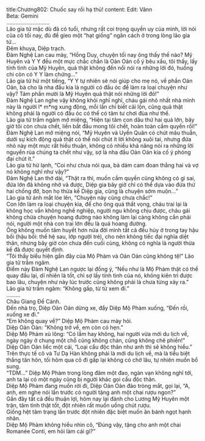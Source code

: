 title:Chương802: Chuốc say rồi hạ thủ!
content:
Edit: Vânn<br>Beta: Gemini<br>……………………….<br>Lão gia tử mặc dù đã có tuổi, nhưng rất coi trọng quyền uy của mình, lời nói của cô tối nay, đủ để gieo một “hạt giống” ngăn cách ở trong lòng lão gia tử…<br>Đêm khuya, Diệp trạch.<br>Đàm Nghệ Lan cau mày, “Hồng Duy, chuyện tối nay ông thấy thế nào? Mỹ Huyên và Y Y đều một mực chắc chắn là Oản Oản cố ý bêu xấu, tôi thấy, lấy tính tình của Mỹ Huyên, quả thật không đến nổi nói ra những lời đó, huống chi còn có Y Y làm chứng…”<br>Lão gia tử hừ một tiếng, “Y Y tự nhiên sẽ nói giúp cho mẹ nó, về phần Oản Oản, bà cho là nha đầu kia là người có đầu óc để làm ra loại chuyện như vậy? Tám phần mười là Mỹ Huyên quả thật nói những lời đó!”<br>Đàm Nghệ Lan nghe vậy không khỏi nghĩ nghĩ, cháu gái nhỏ nhất nhà mình này là người l* m*ng xung động, mỗi lần chỉ biết cãi lộn, cũng quả thật không phải là người có đầu óc có thể có tâm tư chơi đùa như thế.<br>Lão gia tử trầm ngâm mở miệng, “Hiện tại tâm con dâu thứ hai quá lớn, bây giờ tôi còn chưa chết, liền bắt đầu mong tôi chết, hoàn toàn cầm quyền rồi!”<br>Đàm Nghệ Lan mở miệng nói, “Mỹ Huyên và Uyển Quân có chút mâu thuẫn, dưới sự kích động quả thật có thể nói chút ít lời không xuôi tai, nhưng đứa nhỏ này một mực rất hiếu thuận, không có nhiều khả năng nói ra những lời nguyền rủa chúng ta chết như vậy, sợ là nha đầu Oản Oản kia cố ý phóng đại chút ít.”<br>Lão gia tử hừ lạnh, “Coi như chưa nói qua, bà dám cam đoan thằng hai và vợ nó không nghĩ như vậy?”<br>Đàm Nghệ Lan thở dài, “Thật ra thì, muốn cầm quyền cũng không có gì sai, đứa lớn đã không nhờ vả được, Diệp gia bây giờ chỉ có thể dựa vào đứa thứ hai chống đỡ, bọn họ thừa kế Diệp gia, cũng là chuyện sớm muộn…”<br>Lão gia tử ánh mắt lóe lên, “Chuyện này cũng chưa chắc!”<br>Con lớn làm ra loại chuyện kia, để cho ông quá thất vọng, cháu trai lại là không học vấn không nghề nghiệp, người ngu không chịu được, cháu gái không chừa chuyện hoang đường nào không làm lại càng không cần phải nói, người một nhà con trai lớn đều là quá hoang đường.<br>Ông không muốn tâm huyết hơn nửa đời mình tất cả đều hủy ở trong tay hậu bối (hậu bối: thế hệ sau, lớp người trẻ), cho nên không tiếc đại nghĩa diệt thân, nhưng bây giờ còn chưa đến cuối cùng, không có nghĩa là người thừa kế đã được quyết định.<br>“Tôi thấy biểu hiện gần đây của Mộ Phàm và Oản Oản cũng không tệ!” Lão gia tử trầm ngâm.<br>Điểm này Đàm Nghệ Lan ngược lại đồng ý, “Nếu như là Mộ Phàm thật có thể quay đầu lại, dĩ nhiên là tốt, chỉ sợ lấy tính tình của nó, không kiên trì được bao lâu, chuyện như này lúc trước cũng không phải là chưa từng xảy ra.”<br>Lão gia tử trầm ngâm: “Không gấp, từ từ xem đi.”<br>………<br>Châu Giang Đế Cảnh.<br>Đến nhà trọ, Diệp Oản Oản dừng xe, đẩy Diệp Mộ Phàm xuống, “Đến rồi, xuống xe đi.”<br>“Em không quay về?” Diệp Mộ Phàm cau mày hỏi.<br>Diệp Oản Oản: “Không trở về, em còn có hẹn.”<br>Diệp Mộ Phàm xù lông: “Có lầm hay không, hai người vừa mới du lịch về, ngày ngày ở chung một chỗ cũng không chán, cũng không chê phiền!”<br>Diệp Oản Oản liếc một cái, “Loại cẩu độc thân như anh thì sẽ không hiểu.”<br>Trên thực tế cô và Tư Dạ Hàn không phải là mới du lịch về, mà là tiểu biệt thắng tân hôn, tối hôm qua cô đi gấp lại không có chờ lâu, tự nhiên muốn bổ sung.<br>“TDM…” Diệp Mộ Phàm trong lòng đâm một đao, ngàn vạn không nghĩ tới, anh ta lại có một ngày cũng bị người khác gọi cẩu độc thân.<br>Diệp Mộ Phàm đang muốn rời đi, Diệp Oản Oản đảo tròng mắt, gọi lại, “A, anh, em nghe nói lần trước có người tặng anh một chai rượu ngon?”<br>Gần đây tất cả đều thuận lợi, hôm nay lại đánh cho Lương Mỹ Huyên một trận, tâm tình thật tốt, đột nhiên rất muốn uống chút rượu.<br>Giống hệt tâm trạng lần trước đột nhiên đặc biệt muốn ăn bánh ngọt hạnh nhân.<br>Diệp Mộ Phàm không hiểu nhìn cô, “Đúng vậy, tặng cho anh một chai Romanée Conti, em hỏi làm cái gì?”